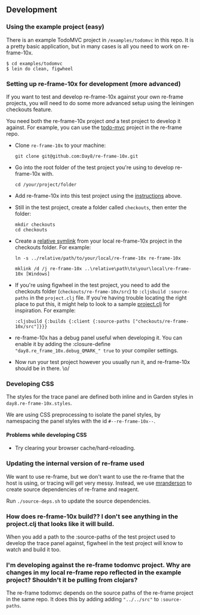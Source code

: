 ## Development

### Using the example project (easy)

There is an example TodoMVC project in `/examples/todomvc` in this repo. It is a pretty basic
application, but in many cases is all you need to work on re-frame-10x.

```console
$ cd examples/todomvc
$ lein do clean, figwheel
```

### Setting up re-frame-10x for development (more advanced)

If you want to test and develop re-frame-10x against your own re-frame projects, you will need to do some more advanced setup using the leiningen checkouts feature.

You need both the re-frame-10x project _and_ a test project to develop it against. For example, you can use the [todo-mvc](https://github.com/Day8/re-frame/tree/master/examples/todomvc) project in the re-frame repo.

- Clone `re-frame-10x` to your machine:

  ```
  git clone git@github.com:Day8/re-frame-10x.git
  ```

- Go into the root folder of the test project you're using to develop re-frame-10x with.

  ```
  cd /your/project/folder
  ```

- Add re-frame-10x into this test project using the [instructions](README.md#installation) above.

- Still in the test project, create a folder called `checkouts`, then enter the folder:

  ```
  mkdir checkouts
  cd checkouts
  ```

- Create a [relative symlink](https://superuser.com/questions/146231/how-do-i-create-a-relative-symbolic-link-in-linux) from your local re-frame-10x project in the checkouts folder. For example:

  ```
  ln -s ../relative/path/to/your/local/re-frame-10x re-frame-10x

  mklink /d /j re-frame-10x ..\relative\path\to\your\local\re-frame-10x [Windows]
  ```

- If you're using figwheel in the test project, you need to add the checkouts folder (`checkouts/re-frame-10x/src`) to `:cljsbuild :source-paths` in the `project.clj` file. If you're having trouble locating the right place to put this, it might help to look to a sample [project.clj](https://github.com/technomancy/leiningen/blob/stable/sample.project.clj) for inspiration. For example:

  ```
  :cljsbuild {:builds {:client {:source-paths ["checkouts/re-frame-10x/src"]}}}
  ```

- re-frame-10x has a debug panel useful when developing it. You can enable it by adding the :closure-define `"day8.re_frame_10x.debug_QMARK_" true` to your compiler settings.

- Now run your test project however you usually run it, and re-frame-10x should be in there. \o/


### Developing CSS

The styles for the trace panel are defined both inline and in Garden styles in `day8.re-frame-10x.styles`.

We are using CSS preprocessing to isolate the panel styles, by namespacing the panel styles with the id `#--re-frame-10x--`.

#### Problems while developing CSS

- Try clearing your browser cache/hard-reloading.

### Updating the internal version of re-frame used

We want to use re-frame, but we don't want to use the re-frame that the host is using, or tracing will get very messy. Instead, we use [mranderson](https://github.com/benedekfazekas/mranderson) to create source dependencies of re-frame and reagent.

Run `./source-deps.sh` to update the source dependencies.

### How does re-frame-10x build?? I don't see anything in the project.clj that looks like it will build.

When you add a path to the :source-paths of the test project used to develop the trace panel against, figwheel in the test project will know to watch and build it too.

### I'm developing against the re-frame todomvc project. Why are changes in my local re-frame repo reflected in the example project? Shouldn't it be pulling from clojars?

The re-frame todomvc depends on the source paths of the re-frame project in the same repo. It does this by adding adding `"../../src"` to `:source-paths`.
